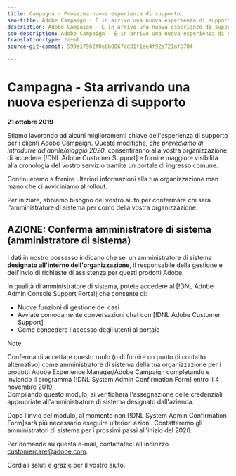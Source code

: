 ```yaml
---
title: Campagna - Prossima nuova esperienza di supporto
seo-title: Adobe Campaign - È in arrivo una nuova esperienza di supporto aziendale
description: Adobe Campaign - È in arrivo una nuova esperienza di supporto aziendale
seo-description: Adobe Campaign - È in arrivo una nuova esperienza di supporto aziendale
translation-type: tm+mt
source-git-commit: 599e17962f0e6b8067cd31f1ee4f92a721af5784

---
```



# Campagna - Sta arrivando una nuova esperienza di supporto

**21 ottobre 2019**

Stiamo lavorando ad alcuni miglioramenti chiave dell'esperienza di supporto per i clienti Adobe Campaign. Queste modifiche, *che prevediamo di introdurre ad aprile/maggio 2020*, consentiranno alla vostra organizzazione di accedere [!DNL Adobe Customer Support] e fornire maggiore visibilità alla cronologia del vostro servizio tramite un portale di ingresso comune.

Continueremo a fornire ulteriori informazioni alla tua organizzazione man mano che ci avviciniamo al rollout.

Per iniziare, abbiamo bisogno del vostro aiuto per confermare chi sarà l'amministratore di sistema per conto della vostra organizzazione.

## AZIONE: Conferma amministratore di sistema (amministratore di sistema)

I dati in nostro possesso indicano che sei un amministratore di sistema **designato all'interno dell'organizzazione**, il responsabile della gestione e dell'invio di richieste di assistenza per questi prodotti Adobe.

In qualità di amministratore di sistema, potete accedere al [!DNL Adobe Admin Console Support Portal] che consente di:

* Nuove funzioni di gestione dei casi
* Avviate comodamente conversazioni chat con [!DNL Adobe Customer Support]
* Come concedere l'accesso degli utenti al portale

>[!NOTE]
>Conferma di accettare questo ruolo (o di fornire un punto di contatto alternativo) come amministratore di sistema della tua organizzazione per i prodotti Adobe Experience Manager/Adobe Campaign completando e inviando il programma [!DNL System Admin Confirmation Form] entro il 4 novembre 2019.\
>Compilando questo modulo, si verificherà l'assegnazione delle credenziali appropriate all'amministratore di sistema designato dall'azienda.

Dopo l’invio del modulo, al momento non [!DNL System Admin Confirmation Form]sarà più necessario eseguire ulteriori azioni.  Contatteremo gli amministratori di sistema per i prossimi passi all'inizio del 2020.

Per domande su questa e-mail, contattateci all'indirizzo customercare@adobe.com.

Cordiali saluti e grazie per il vostro aiuto.
